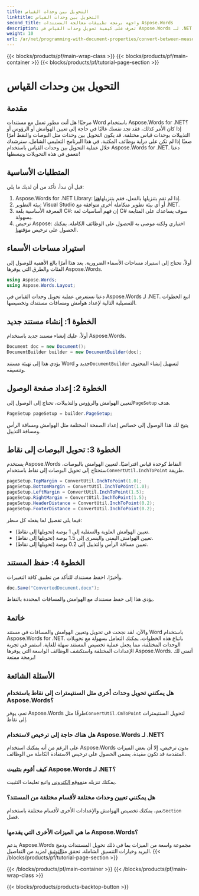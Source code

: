 ```yaml
---
title: التحويل بين وحدات القياس
linktitle: التحويل بين وحدات القياس
second_title: واجهة برمجة تطبيقات معالجة المستندات Aspose.Words
description: تعرف على كيفية تحويل وحدات القياس في Aspose.Words لـ .NET. اتبع دليلنا خطوة بخطوة لتعيين هوامش المستند والرؤوس والتذييلات بالبوصات والنقط.
weight: 10
url: /ar/net/programming-with-document-properties/convert-between-measurement-units/
---
```


{{< blocks/products/pf/main-wrap-class >}}
{{< blocks/products/pf/main-container >}}
{{< blocks/products/pf/tutorial-page-section >}}

# التحويل بين وحدات القياس

## مقدمة

مرحبًا! هل أنت مطور تعمل مع مستندات Word باستخدام Aspose.Words for .NET؟ إذا كان الأمر كذلك، فقد تجد نفسك غالبًا في حاجة إلى تعيين الهوامش أو الرؤوس أو التذييلات بوحدات قياس مختلفة. قد يكون التحويل بين وحدات مثل البوصات والنقط أمرًا صعبًا إذا لم تكن على دراية بوظائف المكتبة. في هذا البرنامج التعليمي الشامل، سنرشدك خلال عملية التحويل بين وحدات القياس باستخدام Aspose.Words for .NET. دعنا نتعمق في هذه التحويلات ونبسطها!

## المتطلبات الأساسية

قبل أن نبدأ، تأكد من أن لديك ما يلي:

1.  Aspose.Words for .NET Library: إذا لم تقم بتنزيلها بالفعل، فقم بتنزيلها[هنا](https://releases.aspose.com/words/net/).
2. بيئة التطوير: Visual Studio أو أي بيئة تطوير متكاملة أخرى متوافقة مع .NET.
3. المعرفة الأساسية بلغة C#: إن فهم أساسيات لغة C# سوف يساعدك على المتابعة بسهولة.
4.  ترخيص Aspose: اختياري ولكنه موصى به للحصول على الوظائف الكاملة. يمكنك الحصول على ترخيص مؤقت[هنا](https://purchase.aspose.com/temporary-license/).

## استيراد مساحات الأسماء

أولاً، تحتاج إلى استيراد مساحات الأسماء الضرورية. يعد هذا أمرًا بالغ الأهمية للوصول إلى الفئات والطرق التي يوفرها Aspose.Words.

```csharp
using Aspose.Words;
using Aspose.Words.Layout;
```

دعنا نستعرض عملية تحويل وحدات القياس في Aspose.Words لـ .NET. اتبع الخطوات التفصيلية التالية لإعداد هوامش ومسافات مستندك وتخصيصها.

## الخطوة 1: إنشاء مستند جديد

أولاً، عليك إنشاء مستند جديد باستخدام Aspose.Words.

```csharp
Document doc = new Document();
DocumentBuilder builder = new DocumentBuilder(doc);
```

 يؤدي هذا إلى تهيئة مستند Word جديد و`DocumentBuilder` لتسهيل إنشاء المحتوى وتنسيقه.

## الخطوة 2: إعداد صفحة الوصول

 لتعيين الهوامش والرؤوس والتذييلات، تحتاج إلى الوصول إلى`PageSetup` هدف.

```csharp
PageSetup pageSetup = builder.PageSetup;
```

يتيح لك هذا الوصول إلى خصائص إعداد الصفحة المختلفة مثل الهوامش ومسافة الرأس ومسافة التذييل.

## الخطوة 3: تحويل البوصات إلى نقاط

 يستخدم Aspose.Words النقاط كوحدة قياس افتراضيًا. لتعيين الهوامش بالبوصات، ستحتاج إلى تحويل البوصات إلى نقاط باستخدام`ConvertUtil.InchToPoint` طريقة.

```csharp
pageSetup.TopMargin = ConvertUtil.InchToPoint(1.0);
pageSetup.BottomMargin = ConvertUtil.InchToPoint(1.0);
pageSetup.LeftMargin = ConvertUtil.InchToPoint(1.5);
pageSetup.RightMargin = ConvertUtil.InchToPoint(1.5);
pageSetup.HeaderDistance = ConvertUtil.InchToPoint(0.2);
pageSetup.FooterDistance = ConvertUtil.InchToPoint(0.2);
```

فيما يلي تفصيل لما يفعله كل سطر:
- تعيين الهوامش العلوية والسفلية إلى 1 بوصة (تحويلها إلى نقاط).
- تعيين الهوامش اليمنى واليسرى إلى 1.5 بوصة (تحويلها إلى نقاط).
- تعيين مسافة الرأس والتذييل إلى 0.2 بوصة (تحويلها إلى نقاط).

## الخطوة 4: حفظ المستند

وأخيرًا، احفظ مستندك للتأكد من تطبيق كافة التغييرات.

```csharp
doc.Save("ConvertedDocument.docx");
```

يؤدي هذا إلى حفظ مستندك مع الهوامش والمسافات المحددة بالنقاط.

## خاتمة

والآن، لقد نجحت في تحويل وتعيين الهوامش والمسافات في مستند Word باستخدام Aspose.Words for .NET. باتباع هذه الخطوات، يمكنك التعامل بسهولة مع تحويلات الوحدات المختلفة، مما يجعل عملية تخصيص المستند سهلة للغاية. استمر في تجربة الإعدادات المختلفة واستكشف الوظائف الواسعة التي يوفرها Aspose.Words. أتمنى لك برمجة ممتعة!

## الأسئلة الشائعة

### هل يمكنني تحويل وحدات أخرى مثل السنتيمترات إلى نقاط باستخدام Aspose.Words؟
 نعم، يوفر Aspose.Words طرقًا مثل`ConvertUtil.CmToPoint` لتحويل السنتيمترات إلى نقاط.

### هل هناك حاجة إلى ترخيص لاستخدام Aspose.Words لـ .NET؟
على الرغم من أنه يمكنك استخدام Aspose.Words بدون ترخيص، إلا أن بعض الميزات المتقدمة قد تكون مقيدة. يضمن الحصول على ترخيص الاستفادة الكاملة من الوظائف.

### كيف أقوم بتثبيت Aspose.Words لـ .NET؟
 يمكنك تنزيله من[موقع إلكتروني](https://releases.aspose.com/words/net/) واتبع تعليمات التثبيت.

### هل يمكنني تعيين وحدات مختلفة لأقسام مختلفة من المستند؟
 نعم، يمكنك تخصيص الهوامش والإعدادات الأخرى لأقسام مختلفة باستخدام`Section` فصل.

### ما هي الميزات الأخرى التي يقدمها Aspose.Words؟
 يدعم Aspose.Words مجموعة واسعة من الميزات بما في ذلك تحويل المستندات ودمج البريد وخيارات التنسيق الشاملة. تحقق من[التوثيق](https://reference.aspose.com/words/net/) لمزيد من التفاصيل.
{{< /blocks/products/pf/tutorial-page-section >}}

{{< /blocks/products/pf/main-container >}}
{{< /blocks/products/pf/main-wrap-class >}}

{{< blocks/products/products-backtop-button >}}
